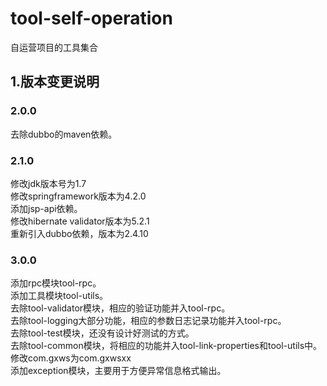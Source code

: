 # tool-self-operation

自运营项目的工具集合

## 1.版本变更说明

### 2.0.0
去除dubbo的maven依赖。<br>

### 2.1.0
修改jdk版本号为1.7<br>
修改springframework版本为4.2.0<br>
添加jsp-api依赖。<br>
修改hibernate validator版本为5.2.1<br>
重新引入dubbo依赖，版本为2.4.10<br>

### 3.0.0
添加rpc模块tool-rpc。<br>
添加工具模块tool-utils。<br>
去除tool-validator模块，相应的验证功能并入tool-rpc。<br>
去除tool-logging大部分功能，相应的参数日志记录功能并入tool-rpc。<br>
去除tool-test模块，还没有设计好测试的方式。<br>
去除tool-common模块，将相应的功能并入tool-link-properties和tool-utils中。<br>
修改com.gxws为com.gxwsxx<br>
添加exception模块，主要用于方便异常信息格式输出。<br>